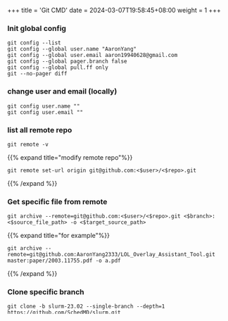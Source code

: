 +++
title = 'Git CMD'
date = 2024-03-07T19:58:45+08:00
weight = 1
+++

### Init global config
```shell
git config --list
git config --global user.name "AaronYang"
git config --global user.email aaron19940628@gmail.com
git config --global pager.branch false
git config --global pull.ff only
git --no-pager diff
```

### change user and email (locally)
```shell
git config user.name ""
git config user.email ""
```

### list all remote repo
```shell
git remote -v
```
{{% expand title="modify remote repo"%}}
```shell
git remote set-url origin git@github.com:<$user>/<$repo>.git
```
{{% /expand %}}

### Get specific file from remote
```shell
git archive --remote=git@github.com:<$user>/<$repo>.git <$branch>:<$source_file_path> -o <$target_source_path>
```
{{% expand title="for example"%}}
```shell
git archive --remote=git@github.com:AaronYang2333/LOL_Overlay_Assistant_Tool.git master:paper/2003.11755.pdf -o a.pdf
```
{{% /expand %}}

### Clone specific branch
```shell
git clone -b slurm-23.02 --single-branch --depth=1 https://github.com/SchedMD/slurm.git
```
### Update submodule
> git submodule add --depth 1 https://github.com/xxx/xxxx a/b/c
```shell
git submodule update --init --recursive
```

### Save credential
login first and then execute this
```shell
git config --global credential.helper store
```

### Delete Branch

* Deleting a remote branch
    ```shell
    git push origin --delete <branch>  # Git version 1.7.0 or newer
    git push origin -d <branch>        # Shorter version (Git 1.7.0 or newer)
    git push origin :<branch>          # Git versions older than 1.7.0
    ```
- Deleting a local branch
    ```shell
    git branch --delete <branch>
    git branch -d <branch> # Shorter version
    git branch -D <branch> # Force-delete un-merged branches
    ```
### Prune remote branches
```shell
git remote prune origin
```

### Add a new remote repo
```shell
git remote add dev https://xxxxxxxxxxx.git
```

### Update remote repo
```shell
git remote set-url origin http://xxxxx.git
```